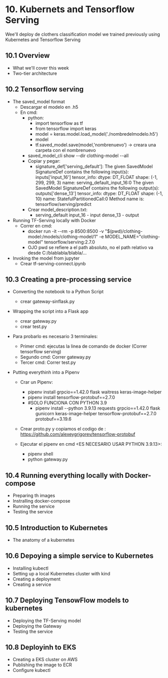 # 10. Kubernets and Tensorflow Serving

Wee'll deploy de clothers classification model we trained previously using Kubernetes and Tensorflow Serving

## 10.1 Overview

* What we'll cover this week
* Two-tier architecture

## 10.2 Tensorflow serving

* The saved_model format
    * Descargar el modelo en .h5
    * En cmd:
        * python:
            * import tensorflow as tf
            * from tensorflow import keras
            * model = keras.model.load_model('./nombredelmodelo.h5')
            * model
            * tf.saved_model.save(model,'nombrenuevo') -> creara una carpeta con el nombrenuevo   
        * saved_model_cli show --dir clothing-model --all
        * Copiar y pegar: 
            *   signature_def['serving_default']:
                The given SavedModel SignatureDef contains the following input(s):
                    inputs['input_16'] tensor_info:
                        dtype: DT_FLOAT
                        shape: (-1, 299, 299, 3)
                        name: serving_default_input_16:0
                The given SavedModel SignatureDef contains the following output(s):
                    outputs['dense_13'] tensor_info:
                        dtype: DT_FLOAT
                        shape: (-1, 10)
                        name: StatefulPartitionedCall:0
                Method name is: tensorflow/serving/predict
        * Crear model_description.txt:
            *   serving_default
                input_16 - input
                dense_13 - output
* Running TF-Serving locally with Docker
    * Correr en cmd: 
        * docker run -it --rm -p 8500:8500 -v "$(pwd)/clothing-model:/models/clothing-model/1" -e MODEL_NAME="clothing-model" tensorflow/serving:2.7.0 
        * OJO pwd se refiere a el path absoluto, no el path relativo va desde C:/blablabla/blabla/...
* Invoking the model from jupyter
    * Crear tf-serving-connect.ipynb

## 10.3 Creating a pre-processing service

* Converting the notebook to a Python Script
    * crear gateway-sinflask.py

* Wrapping the script into a Flask app
    * crear gateway.py
    * crear test.py

* Para probarlo es necesario 3 terminales:
    * Primer cmd: ejecutas la linea de comando de docker (Correr tensorflow serving)
    * Segundo cmd: Correr gateway.py
    * Tercer cmd: Correr test.py

* Putting everythinh into a Pipenv
    * Crar un Pipenv:
        * pipenv install grpcio==1.42.0 flask waitress keras-image-helper
        * pipenv install tensorflow-protobuf==2.7.0
        * #SOLO FUNCIONA CON PYTHON 3.9
            * pipenv install --python 3.9.13 requests grpcio==1.42.0 flask gunicorn keras-image-helper tensorflow-protobuf==2.7.0 protobuf==3.19.6

    * Crear proto.py y copiamos el codigo de : https://github.com/alexeygrigorev/tensorflow-protobuf
    * Ejecutar el pipenv en cmd <ES NECESARIO USAR PYTHON 3.9.13>:
        * pipenv shell
        * python gateway.py


## 10.4 Running everything locally with Docker-compose

* Preparing th images
* Instralling docker-compose
* Running the service
* Testing the service

## 10.5 Introduction to Kubernetes

* The anatomy of a kubernetes

## 10.6 Depoying a simple service to Kubernetes

* Installing kubectl
* Setting up a local Kubernetes cluster with kind
* Creating a deployment
* Creating a service

## 10.7 Deploying TensowFlow models to kubernetes

* Deploying the TF-Serving model
* Deploying the Gateway
* Testing the service

## 10.8 Deployinh to EKS

* Creating a EKS cluster on AWS
* Publishing the image to ECR
* Configure kubectl




